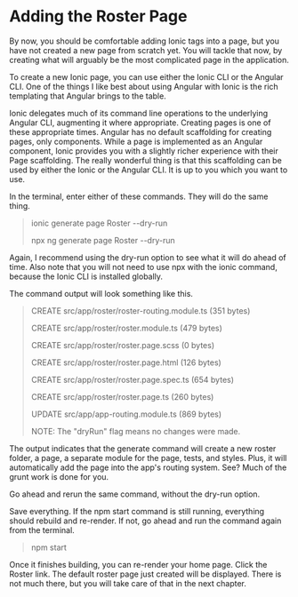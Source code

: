 # Adding the Roster Page

By now, you should be comfortable adding Ionic tags into a page, but you
have not created a new page from scratch yet. You will tackle that now,
by creating what will arguably be the most complicated page in the
application.

To create a new Ionic page, you can use either the Ionic CLI or the
Angular CLI. One of the things I like best about using Angular with
Ionic is the rich templating that Angular brings to the table.

Ionic delegates much of its command line operations to the underlying
Angular CLI, augmenting it where appropriate. Creating pages is one of
these appropriate times. Angular has no default scaffolding for creating
pages, only components. While a page is implemented as an Angular
component, Ionic provides you with a slightly richer experience with
their Page scaffolding. The really wonderful thing is that this
scaffolding can be used by either the Ionic or the Angular CLI. It is up
to you which you want to use.

In the terminal, enter either of these commands. They will do the same
thing.

> ionic generate page Roster \--dry-run
>
> npx ng generate page Roster \--dry-run

Again, I recommend using the dry-run option to see what it will do ahead
of time. Also note that you will not need to use npx with the ionic
command, because the Ionic CLI is installed globally.

The command output will look something like this.

> CREATE src/app/roster/roster-routing.module.ts (351 bytes)
>
> CREATE src/app/roster/roster.module.ts (479 bytes)
>
> CREATE src/app/roster/roster.page.scss (0 bytes)
>
> CREATE src/app/roster/roster.page.html (126 bytes)
>
> CREATE src/app/roster/roster.page.spec.ts (654 bytes)
>
> CREATE src/app/roster/roster.page.ts (260 bytes)
>
> UPDATE src/app/app-routing.module.ts (869 bytes)
>
> NOTE: The \"dryRun\" flag means no changes were made.

The output indicates that the generate command will create a new roster
folder, a page, a separate module for the page, tests, and styles. Plus,
it will automatically add the page into the app's routing system. See?
Much of the grunt work is done for you.

Go ahead and rerun the same command, without the dry-run option.

Save everything. If the npm start command is still running, everything
should rebuild and re-render. If not, go ahead and run the command again
from the terminal.

> npm start

Once it finishes building, you can re-render your home page. Click the
Roster link. The default roster page just created will be displayed.
There is not much there, but you will take care of that in the next
chapter.

